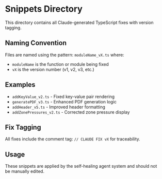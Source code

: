 # Snippets Directory

This directory contains all Claude-generated TypeScript fixes with version tagging.

## Naming Convention

Files are named using the pattern: `moduleName_vX.ts` where:
- `moduleName` is the function or module being fixed
- `vX` is the version number (v1, v2, v3, etc.)

## Examples

- `addKeyValue_v2.ts` - Fixed key-value pair rendering
- `generatePDF_v3.ts` - Enhanced PDF generation logic
- `addHeader_v5.ts` - Improved header formatting
- `addZonePressures_v2.ts` - Corrected zone pressure display

## Fix Tagging

All fixes include the comment tag: `// CLAUDE FIX vX` for traceability.

## Usage

These snippets are applied by the self-healing agent system and should not be manually edited.
